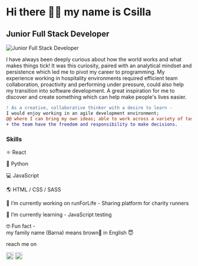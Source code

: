 # Hi there 🙋‍♀️ my name is Csilla
## Junior Full Stack Developer
![Junior Full Stack Developer](https://images.unsplash.com/photo-1590595906931-81f04f0ccebb?ixid=MXwxMjA3fDB8MHxwaG90by1wYWdlfHx8fGVufDB8fHw%3D&ixlib=rb-1.2.1&auto=format&fit=crop&w=1000&h=200&q=100)

I have always been deeply curious about how the world works and what makes things tick! It was this curiosity, paired with an analytical mindset and persistence which led me to pivot my career to programming.
My experience working in hospitality environments required efficient team collaboration, proactivity and performing under pressure, could also help my transition into software development. A great inspiration for me to discover and create something which can help make people's lives easier. 
```diff
! As a creative, collaborative thinker with a desire to learn - 
I would enjoy working in an agile development environment;
@@ where I can bring my own ideas; able to work across a variety of tasks to further develop my knowledge @@
+ the team have the freedom and responsibility to make decisions. 
```

### Skills
 ⚛️ React
 
 🐍 Python
 
 💻 JavaScript
 
 🌎  HTML / CSS / SASS 
 
 🔭 I’m currently working on runForLife - Sharing platform for charity runners 
 
 🌱 I’m currently learning - JavaScript testing 
 
 🤓 Fun fact -  
    my family name (Barna) means brown🤎 in English 😇 

reach me on 

[<img src='https://cdn.jsdelivr.net/npm/simple-icons@3.0.1/icons/linkedin.svg' alt='linkedin' height='20'>](https://www.linkedin.com/in/https://www.linkedin.com/in/csilla-barna//)  [<img src='https://cdn.jsdelivr.net/npm/simple-icons@3.0.1/icons/icloud.svg' alt='website' height='20'>](https://csillabarna.github.io/)  

